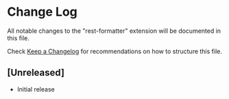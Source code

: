 # Change Log

All notable changes to the "rest-formatter" extension will be documented in this file.

Check [Keep a Changelog](http://keepachangelog.com/) for recommendations on how to structure this file.

## [Unreleased]

- Initial release